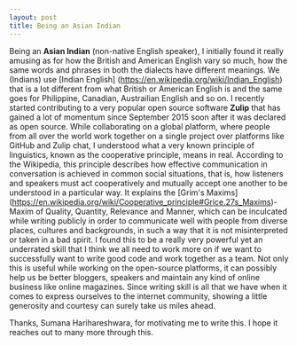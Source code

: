 ```yaml
---
layout: post
title: Being an Asian Indian
---
```

Being an **Asian Indian** (non-native English speaker), I initially found it really amusing as for how the British 
and American English vary so much, how the same words and phrases in both the dialects have different meanings.
We (Indians) use [Indian English] (https://en.wikipedia.org/wiki/Indian_English) that is a lot different from what
British or American English is and the same goes for Philippine, Canadian, Austrailian English and so on. I 
recently started contributing to a very popular open source software **Zulip** that has gained a lot of momentum 
since September 2015 soon after it was declared as open source. While collaborating on a global platform,
where people from all over the world work together on a single project over platforms like GitHub and Zulip chat,
I understood what a very known principle of linguistics, known as the cooperative principle, means in real. 
According to the Wikipedia, this principle describes how effective communication in conversation is achieved in 
common social situations, that is, how listeners and speakers must act cooperatively and mutually accept one 
another to be understood in a particular way. It explains the [Grim's Maxims] (https://en.wikipedia.org/wiki/Cooperative_principle#Grice.27s_Maxims)- Maxim of Quality, Quantity, Relevance and
Manner, which can be inculcated while writing publicly in order to communicate well with people from diverse places, cultures and backgrounds, in such a way that it is not misinterpreted or taken in a bad spirit. I found this to be a really very powerful yet an underrated skill that I think we all need to work more on if we want to successfully want to write good code and work together as a team. Not only this is useful while working on the open-source platforms, it can possibly help us be better bloggers, speakers and maintain any kind of online business like online magazines.  Since writing skill is all 
that we have when it comes to express ourselves to the internet community, showing a little generosity and courtesy 
can surely take us miles ahead. 

Thanks, Sumana Harihareshwara, for motivating me to write this. I hope it reaches out to many more through this.  
